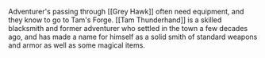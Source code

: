 Adventurer's passing through [[Grey Hawk]] often need equipment, and they know to go to Tam's Forge.  [[Tam Thunderhand]] is a skilled blacksmith and former adventurer who settled in the town a few decades ago, and has made a name for himself as a solid smith of standard weapons and armor as well as some magical items.  